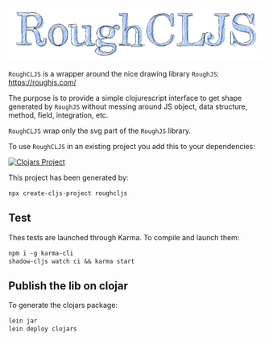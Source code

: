![roughcljs-logo](https://github.com/frozar/roughcljs/blob/master/logo_roughcljs.svg "RoughCLJS logo")

`RoughCLJS` is a wrapper around the nice drawing library `RoughJS`:
https://roughjs.com/

The purpose is to provide a simple clojurescript interface to get shape
generated by `RoughJS` without messing around JS object, data structure,
method, field, integration, etc.

`RoughCLJS` wrap only the svg part of the `RoughJS` library.

To use `RoughCLJS` in an existing project you add this to your dependencies:

[![Clojars Project](https://clojars.org/org.clojars.frozar/roughcljs/latest-version.svg)](https://clojars.org/org.clojars.frozar/roughcljs)

This project has been generated by:

```shell
npx create-cljs-project roughcljs
```

## Test

Thes tests are launched through Karma. To compile and launch them:
```shell
npm i -g karma-cli
shadow-cljs watch ci && karma start
```

## Publish the lib on clojar

To generate the clojars package:
```shell
lein jar
lein deploy clojars
```
